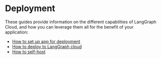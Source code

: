 # Deployment

These guides provide information on the different capabilities of LangGraph Cloud, and how you can leverage them all for the benefit of your application:

- [How to set up app for deployment](https://langchain-ai.github.io/langgraph/cloud/deployment/setup/)
- [How to deploy to LangGraph cloud](https://langchain-ai.github.io/langgraph/cloud/deployment/cloud/)
- [How to self-host](https://langchain-ai.github.io/langgraph/cloud/deployment/self_hosted/)